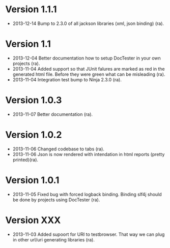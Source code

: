 Version 1.1.1
=============

 * 2013-12-14 Bump to 2.3.0 of all jackson libraries (xml, json binding) (ra).

Version 1.1
=============

 * 2013-12-04 Better documentation how to setup DocTester in your own projects (ra).
 * 2013-11-04 Added support so that JUnit falures are marked as red
              in the generated html file. Before they were green what can be
              misleading (ra).
 * 2013-11-04 Integration test bump to Ninja 2.3.0 (ra).

Version 1.0.3
=============

 * 2013-11-07 Better documentation (ra).

Version 1.0.2
=============

 * 2013-11-06 Changed codebase to tabs (ra).
 * 2013-11-06 Json is now rendered with intendation in html reports (pretty printed)(ra).

Version 1.0.1
=============

 * 2013-11-05 Fixed bug with forced logback binding. Binding slf4j should be done by projects using DocTester (ra).

Version XXX
===========

 * 2013-11-03 Added supoort for URI to testbrowser. 
   That way we can plug in other url/uri generating libraries (ra).
